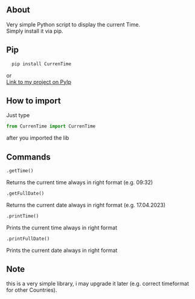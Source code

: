 ## About

Very simple Python script to display the current Time. <br />
Simply install it via pip.


## Pip
```python
  pip install CurrenTime
 ```
  

or <br />
[Link to my project on PyIp](https://pypi.org/project/CurrenTime/)

## How to import

Just type
```python
from CurrenTime import CurrenTime
```
after you imported the lib

## Commands

```python
.getTime()
```
Returns the current time always in right format (e.g. 09:32)
```python
.getFullDate()
```
Returns the current date always in right format (e.g. 17.04.2023)

```python
.printTime()
```
Prints the current time always in right format

```python
.printFullDate()
```
Prints the current date always in right format





## Note
this is a very simple library, i may upgrade it later 
(e.g. correct timeformat for other Countries).
